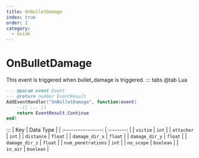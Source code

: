 ```yaml
---
title: OnBulletDamage
index: true
order: 2
category:
  - Guide
---
```


# OnBulletDamage
This event is triggered when bullet_damage is triggered.
::: tabs
@tab Lua
```lua
--- @param event Event
--- @return number EventResult
AddEventHandler("OnBulletDamage", function(event)
    --[[ ... ]]
    return EventResult.Continue
end)
```

:::
|         Key        | Data Type |
| :----------------: | :-------: |
|      `victim`      |   `int`   |
|     `attacker`     |   `int`   |
|     `distance`     |  `float`  |
|   `damage_dir_x`   |  `float`  |
|   `damage_dir_y`   |  `float`  |
|   `damage_dir_z`   |  `float`  |
| `num_penetrations` |   `int`   |
|     `no_scope`     | `boolean` |
|      `in_air`      | `boolean` |